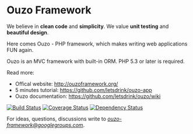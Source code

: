 Ouzo Framework
==============

We believe in **clean code** and **simplicity**. We value **unit testing** and **beautiful design**.

Here comes Ouzo - PHP framework, which makes writing web applications FUN again.

Ouzo is an MVC framework with built-in ORM. PHP 5.3 or later is required.

Read more:
* Offical website: http://ouzoframework.org/
* 5 minutes tutorial: https://github.com/letsdrink/ouzo-app
* Ouzo documentation: https://github.com/letsdrink/ouzo/wiki

[![Build Status](https://travis-ci.org/letsdrink/ouzo.png?branch=master)](https://travis-ci.org/letsdrink/ouzo)
[![Coverage Status](https://coveralls.io/repos/letsdrink/ouzo/badge.png)](https://coveralls.io/r/letsdrink/ouzo)
[![Dependency Status](https://www.versioneye.com/php/letsdrink:ouzo/dev-master/badge.png)](https://www.versioneye.com/php/letsdrink:ouzo/dev-master)

For ideas, questions, discussions write to *ouzo-framework@googlegroups.com*.
